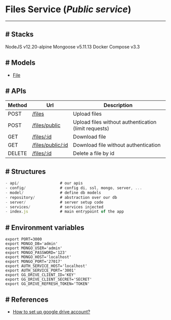 # Files Service (**_Public service_**)

---

## # Stacks

NodeJS v12.20-alpine
Mongoose v5.11.13
Docker Compose v3.3

## # Models

- [File](src/models/file.model.js)

## # APIs

| Method | Url                                   | Description                                          |
| ------ | ------------------------------------- | ---------------------------------------------------- |
| POST   | [/files](src/api/files.js)            | Upload files                                         |
| POST   | [/files/public](src/api/files.js)     | Upload files without authentication (limit requests) |
| GET    | [/files/:id](src/api/files.js)        | Download file                                        |
| GET    | [/files/public/:id](src/api/files.js) | Download file without authentication                 |
| DELETE | [/files/:id](src/api/files.js)        | Delete a file by id                                  |

## # Structures

```js
- api/                  # our apis
- config/               # config di, ssl, mongo, server, ...
- model/                # define db models
- repository/           # abstraction over our db
- server/               # server setup code
- services/             # services injected
- index.js              # main entrypoint of the app
```

## # Environment variables

```
export PORT=3000
export MONGO_DB='admin'
export MONGO_USER='admin'
export MONGO_PASSWORD='123'
export MONGO_HOST='localhost'
export MONGO_PORT='27017'
export AUTH_SERVICE_HOST='localhost'
export AUTH_SERVICE_PORT='3001'
export GG_DRIVE_CLIENT_ID='KEY'
export GG_DRIVE_CLIENT_SECRET='SECRET'
export GG_DRIVE_REFRESH_TOKEN='TOKEN'
```

## # References

- [How to set up google drive account?](https://blog.tericcabrel.com/upload-file-to-google-drive-with-nodejs/)
